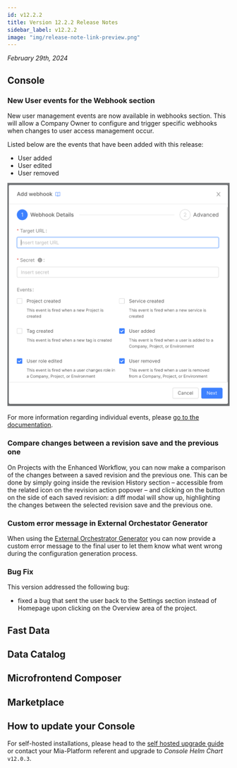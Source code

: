 ```yaml
---
id: v12.2.2
title: Version 12.2.2 Release Notes
sidebar_label: v12.2.2
image: "img/release-note-link-preview.png"
---
```


_February 29th, 2024_

## Console

### New User events for the Webhook section

New user management events are now available in webhooks section. This will allow a Company Owner to configure and trigger specific webhooks when changes to user access management occur.

Listed below are the events that have been added with this release:
* User added
* User edited
* User removed

<div style={{display: 'flex', justifyContent: 'center'}}>
  <div style={{display: 'flex', width: '500px'}}> 

![IAM events webhook](./img/iam-events-webhook.png)

  </div>
</div>

For more information regarding individual events, please [go to the documentation](/development_suite/webhooks-and-events/events.mdx#user-added).

### Compare changes between a revision save and the previous one

On Projects with the Enhanced Workflow, you can now make a comparison of the changes between a saved revision and the previous one. This can be done by simply going inside the revision History section – accessible from the related icon on the revision action popover – and clicking on the button on the side of each saved revision: a diff modal will show up, highlighting the changes between the selected revision save and the previous one.

### Custom error message in External Orchestator Generator

When using the [External Orchestrator Generator](/console/company-configuration/providers/extensions/orchestrator-generator.mdx) you can now provide a custom error message to the final user to let them know what went wrong during the configuration generation process.

### Bug Fix

This version addressed the following bug:

* fixed a bug that sent the user back to the Settings section instead of Homepage upon clicking on the Overview area of the project.

## Fast Data

## Data Catalog

## Microfrontend Composer

## Marketplace

## How to update your Console

For self-hosted installations, please head to the [self hosted upgrade guide](/infrastructure/self-hosted/installation-chart/100-how-to-upgrade.md#v12---version-upgrades) or contact your Mia-Platform referent and upgrade to _Console Helm Chart_ `v12.0.3`.
